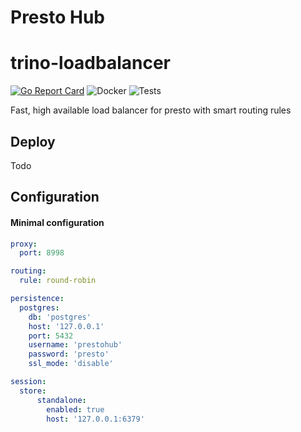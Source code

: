 # Presto Hub

# trino-loadbalancer 
[![Go Report Card](https://goreportcard.com/badge/github.com/The-Data-Appeal-Company/trino-loadbalancer)](https://goreportcard.com/report/github.com/The-Data-Appeal-Company/trino-loadbalancer)
![Docker](https://github.com/The-Data-Appeal-Company/trino-loadbalancer/workflows/Docker/badge.svg)
![Tests](https://github.com/The-Data-Appeal-Company/trino-loadbalancer/workflows/Tests/badge.svg)

Fast, high available load balancer for presto with smart routing rules

## Deploy

Todo

## Configuration 

#### Minimal configuration

```yaml
proxy:
  port: 8998

routing:
  rule: round-robin

persistence:
  postgres:
    db: 'postgres'
    host: '127.0.0.1'
    port: 5432
    username: 'prestohub'
    password: 'presto'
    ssl_mode: 'disable'

session:
  store:
      standalone:
        enabled: true
        host: '127.0.0.1:6379'
```
